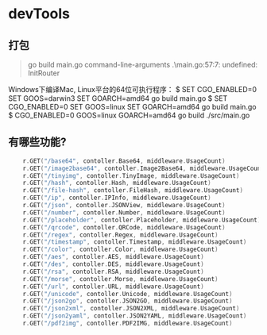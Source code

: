 # devTools

## 打包
> go build main.go
> command-line-arguments
> .\main.go:57:7: undefined: InitRouter


Windows下编译Mac, Linux平台的64位可执行程序：
$ SET CGO_ENABLED=0 SET GOOS=darwin3 SET GOARCH=amd64 go build main.go
$ SET CGO_ENABLED=0 SET GOOS=linux SET GOARCH=amd64 go build main.go
$  CGO_ENABLED=0  GOOS=linux  GOARCH=amd64 go build ./src/main.go

## 有哪些功能?
``` go 
    r.GET("/base64", contoller.Base64, middleware.UsageCount)
	r.GET("/image2base64", contoller.Image2Base64, middleware.UsageCount)
	r.GET("/tinyimg", contoller.TinyImage, middleware.UsageCount)
	r.GET("/hash", contoller.Hash, middleware.UsageCount)
	r.GET("/file-hash", contoller.FileHash, middleware.UsageCount)
	r.GET("/ip", contoller.IPInfo, middleware.UsageCount)
	r.GET("/json", contoller.JSONView, middleware.UsageCount)
	r.GET("/number", contoller.Number, middleware.UsageCount)
	r.GET("/placeholder", contoller.Placeholder, middleware.UsageCount)
	r.GET("/qrcode", contoller.QRCode, middleware.UsageCount)
	r.GET("/regex", contoller.Regex, middleware.UsageCount)
	r.GET("/timestamp", contoller.Timestamp, middleware.UsageCount)
	r.GET("/color", contoller.Color, middleware.UsageCount)
	r.GET("/aes", contoller.AES, middleware.UsageCount)
	r.GET("/des", contoller.DES, middleware.UsageCount)
	r.GET("/rsa", contoller.RSA, middleware.UsageCount)
	r.GET("/morse", contoller.Morse, middleware.UsageCount)
	r.GET("/url", contoller.URL, middleware.UsageCount)
	r.GET("/unicode", contoller.Unicode, middleware.UsageCount)
	r.GET("/json2go", contoller.JSON2GO, middleware.UsageCount)
	r.GET("/json2xml", contoller.JSON2XML, middleware.UsageCount)
	r.GET("/json2yaml", contoller.JSON2YAML, middleware.UsageCount)
	r.GET("/pdf2img", contoller.PDF2IMG, middleware.UsageCount)
```
	